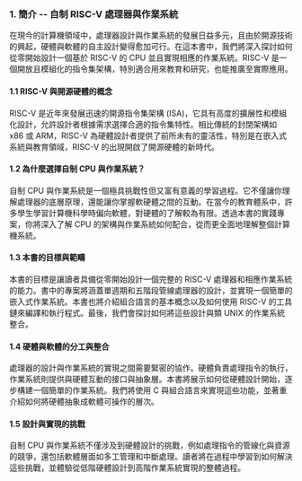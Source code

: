 ### 1. 簡介 -- 自制 RISC-V 處理器與作業系統

在現今的計算機領域中，處理器設計與作業系統的發展日益多元，且由於開源技術的興起，硬體與軟體的自主設計變得愈加可行。在這本書中，我們將深入探討如何從零開始設計一個基於 RISC-V 的 CPU 並且實現相應的作業系統。RISC-V 是一個開放且模組化的指令集架構，特別適合用來教育和研究，也能推廣至實際應用。

#### 1.1 RISC-V 與開源硬體的概念  
RISC-V 是近年來發展迅速的開源指令集架構 (ISA)，它具有高度的擴展性和模組化設計，允許設計者根據需求選擇合適的指令集特性。相比傳統的封閉架構如 x86 或 ARM，RISC-V 為硬體設計者提供了前所未有的靈活性，特別是在嵌入式系統與教育領域，RISC-V 的出現開啟了開源硬體的新時代。

#### 1.2 為什麼選擇自制 CPU 與作業系統？  
自制 CPU 與作業系統是一個極具挑戰性但又富有意義的學習過程。它不僅讓你理解處理器的底層原理，還能讓你掌握軟硬體之間的互動。在當今的教育體系中，許多學生學習計算機科學時偏向軟體，對硬體的了解較為有限。透過本書的實踐專案，你將深入了解 CPU 的架構與作業系統如何配合，從而更全面地理解整個計算機系統。

#### 1.3 本書的目標與範疇  
本書的目標是讓讀者具備從零開始設計一個完整的 RISC-V 處理器和相應作業系統的能力。書中的專案將涵蓋單週期和五階段管線處理器的設計，並實現一個簡單的嵌入式作業系統。本書也將介紹組合語言的基本概念以及如何使用 RISC-V 的工具鏈來編譯和執行程式。最後，我們會探討如何將這些設計與類 UNIX 的作業系統整合。

#### 1.4 硬體與軟體的分工與整合  
處理器的設計與作業系統的實現之間需要緊密的協作。硬體負責處理指令的執行，作業系統則提供與硬體互動的接口與抽象層。本書將展示如何從硬體設計開始，逐步構建一個簡單的作業系統。我們將使用 C 與組合語言來實現這些功能，並著重介紹如何將硬體抽象成軟體可操作的層次。

#### 1.5 設計與實現的挑戰  
自制 CPU 與作業系統不僅涉及到硬體設計的挑戰，例如處理指令的管線化與資源的競爭，還包括軟體層面如多工管理和中斷處理。讀者將在過程中學習到如何解決這些挑戰，並體驗從低階硬體設計到高階作業系統實現的整體過程。